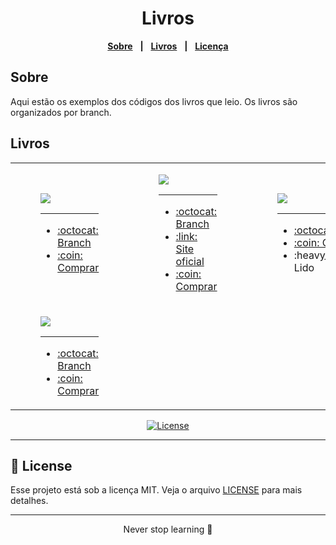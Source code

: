 <div align="center">
<h1>Livros</h1>

[**Sobre**](#Sobre) &nbsp;&nbsp;**|**&nbsp;&nbsp;
[**Livros**](#Livros) &nbsp;&nbsp;**|**&nbsp;&nbsp;
[**Licença**](#-license)
</div>

## Sobre
Aqui estão os exemplos dos códigos dos livros que leio. Os livros são organizados por branch.


## Livros
<table>
  <tr style="border: none">
    <td style="border: none">
      <figure>
        <img src="https://m.media-amazon.com/images/P/1492093823.01._SCLZZZZZZZ_SX500_.jpg" />
        <hr>
        <figcaption>
            <ul>
            <li><a href="https://github.com/kaellandrade/guideToCreatingDynamicWebsites">:octocat: Branch</a></li>
            <li><a href="https://www.amazon.com/-/pt/dp/1492093823/ref=sr_1_1?crid=X10C3IUA9ZBS&keywords=robin+nixon&qid=1672240926&sprefix=robin+nixon%2Caps%2C202&sr=8-1">:coin: Comprar</a></li>
            </ul>
        </figcaption>
      </figure>
    </td>    
    <td style="border: none">
          <figure>
            <img src="https://m.media-amazon.com/images/P/1593279507.01._SCLZZZZZZZ_SX500_.jpg" />
            <hr>
            <figcaption>
                <ul>
                <li><a href="https://github.com/kaellandrade/books/tree/eloquentjavascript">:octocat: Branch</a></li>
                <li><a href="https://eloquentjavascript.net/">:link: Site oficial</a></li>
                <li><a href="https://www.amazon.com.br/Eloquent-JavaScript-3rd-Introduction-Programming/dp/1593279507">:coin: Comprar</a></li>
                </ul>
            </figcaption>
          </figure>
    </td>
    <td style="border: none">
          <figure>
            <img src="https://m.media-amazon.com/images/P/B07B61HC3L.01._SCLZZZZZZZ_SX500_.jpg" />
            <hr>
            <figcaption>
                <ul>
                <li><a href="https://github.com/kaellandrade/books/tree/entendendo_algoritmos">:octocat: Branch</a></li>
                <li><a href="https://www.amazon.com.br/Entendendo-Algoritmos-Ilustrado-Programadores-Curiosos/dp/8575225634/ref=sr_1_fkmr0_1?__mk_pt_BR=%C3%85M%C3%85%C5%BD%C3%95%C3%91&crid=CGVU8LC4FXJ2&keywords=EntendendoAlgoritmos+%28Aditya+Y.+Bhargava%29&qid=1672240964&s=books&sprefix=entendendoalgoritmos+aditya+y.+bhargava+%2Cstripbooks%2C194&sr=1-1-fkmr0">:coin: Comprar</a></li>
                <li>:heavy_check_mark: Lido</li>
                </ul>
            </figcaption>
          </figure>
    </td>
  </tr>
    <tr style="border: none">
     <td style="border: none">
              <figure>
                <img src="https://refactoring.guru/images/patterns/book/web-cover-pt-br.png" />
                <hr>
                <figcaption>
                    <ul>
                    <li><a href="https://github.com/kaellandrade/books/tree/MergulhoNospadroesDeProjeto">:octocat: Branch</a></li>
                    <li><a href="https://refactoring.guru/pt-br">:coin: Comprar</a></li>
                    </ul>
                </figcaption>
              </figure>
        </td>
    </tr>
</table>


<p align="center">
  <a href="LICENSE"><img  src="https://img.shields.io/static/v1?label=License&message=MIT&color=F7DD43&labelColor=202024" alt="License"></a>
</p>
<hr>

## 📝 License

Esse projeto está sob a licença MIT. Veja o arquivo [LICENSE](LICENSE) para mais detalhes.

---

<p align="center">
  Never stop learning 🚀
</p>
